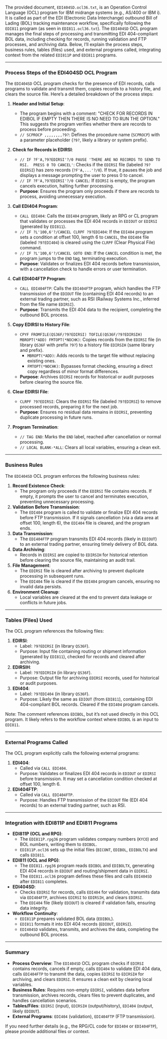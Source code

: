 The provided document, `EDI404SD.ocl36.txt`, is an Operation Control Language (OCL) program for IBM midrange systems (e.g., AS/400 or IBM i). It is called as part of the EDI (Electronic Data Interchange) outbound Bill of Lading (BOL) tracking maintenance workflow, specifically following the `EDI811` program (as seen in `EDI811.ocl36.txt`). The `EDI404SD` OCL program manages the final steps of processing and transmitting EDI 404-compliant BOL data, including checking for records, running validation and FTP processes, and archiving data. Below, I’ll explain the process steps, business rules, tables (files) used, and external programs called, integrating context from the related `EDI811P` and `EDI811` programs.

---

### Process Steps of the EDI404SD OCL Program

The `EDI404SD` OCL program checks for the presence of EDI records, calls programs to validate and transmit them, copies records to a history file, and clears the source file. Here’s a detailed breakdown of the process steps:

1. **Header and Initial Setup**:
   - The program begins with a comment: "CHECK FOR RECORDS IN EDIBOL IF EMPTY THEN THERE IS NO NEED TO RUN THE OPTION." This suggests the program verifies whether there are records to process before proceeding.
   - `// SCPROCP ,,,,,,,,?9?`: Defines the procedure name (`SCPROCP`) with a parameter placeholder (`?9?`, likely a library or system prefix).

2. **Check for Records in EDIRSI**:
   - `// IF ?F'A,?9?EDIRSI'?/0 PAUSE 'THERE ARE NO RECORDS TO SEND TO RSI.  PRESS 0 TO CANCEL'`: Checks if the `EDIRSI` file (labeled `?9?EDIRSI`) has zero records (`?F'A,...'?/0`). If true, it pauses the job and displays a message prompting the user to press 0 to cancel.
   - `// IF ?F'A,?9?EDIRSI'?/0 CANCEL`: If `EDIRSI` is empty, the program cancels execution, halting further processing.
   - **Purpose**: Ensures the program only proceeds if there are records to process, avoiding unnecessary execution.

3. **Call EDI404 Program**:
   - `CALL EDI404`: Calls the `EDI404` program, likely an RPG or CL program that validates or processes the EDI 404 records in `EDIOUT` or `EDIRSI` (generated by `EDI811`).
   - `// IF ?L'100,6'?/CANCEL CLRPF ?9?EDI404`: If the `EDI404` program sets a condition at offset 100, length 6 to `CANCEL`, the `EDI404` file (labeled `?9?EDI404`) is cleared using the `CLRPF` (Clear Physical File) command.
   - `// IF ?L'100,6'?/CANCEL GOTO END`: If the `CANCEL` condition is met, the program jumps to the `END` tag, terminating execution.
   - **Purpose**: Validates or finalizes EDI 404 records before transmission, with a cancellation check to handle errors or user termination.

4. **Call EDI404FTP Program**:
   - `CALL EDI404FTP`: Calls the `EDI404FTP` program, which handles the FTP transmission of the `EDIOUT` file (containing EDI 404 records) to an external trading partner, such as RSI (Railway Systems Inc., inferred from the file name `EDIRSI`).
   - **Purpose**: Transmits the EDI 404 data to the recipient, completing the outbound BOL process.

5. **Copy EDIRSI to History File**:
   - `CPYF FROMFILE(QS36F/?9?EDIRSI) TOFILE(QS36F/?9?EDIRSIH) MBROPT(*ADD) FMTOPT(*NOCHK)`: Copies records from the `EDIRSI` file (in library `QS36F` with prefix `?9?`) to a history file `EDIRSIH` (same library and prefix). 
     - `MBROPT(*ADD)`: Adds records to the target file without replacing existing ones.
     - `FMTOPT(*NOCHK)`: Bypasses format checking, ensuring a direct copy regardless of minor format differences.
   - **Purpose**: Archives `EDIRSI` records for historical or audit purposes before clearing the source file.

6. **Clear EDIRSI File**:
   - `CLRPF ?9?EDIRSI`: Clears the `EDIRSI` file (labeled `?9?EDIRSI`) to remove processed records, preparing it for the next job.
   - **Purpose**: Ensures no residual data remains in `EDIRSI`, preventing duplicate processing in future runs.

7. **Program Termination**:
   - `// TAG END`: Marks the `END` label, reached after cancellation or normal processing.
   - `// LOCAL BLANK-*ALL`: Clears all local variables, ensuring a clean exit.

---

### Business Rules

The `EDI404SD` OCL program enforces the following business rules:
1. **Record Existence Check**:
   - The program only proceeds if the `EDIRSI` file contains records. If empty, it prompts the user to cancel and terminates execution, preventing unnecessary processing.
2. **Validation Before Transmission**:
   - The `EDI404` program is called to validate or finalize EDI 404 records before FTP transmission. If it signals cancellation (via a data area at offset 100, length 6), the `EDI404` file is cleared, and the program ends.
3. **Data Transmission**:
   - The `EDI404FTP` program transmits EDI 404 records (likely in `EDIOUT`) to an external trading partner, ensuring timely delivery of BOL data.
4. **Data Archiving**:
   - Records in `EDIRSI` are copied to `EDIRSIH` for historical retention before clearing the source file, maintaining an audit trail.
5. **File Management**:
   - The `EDIRSI` file is cleared after archiving to prevent duplicate processing in subsequent runs.
   - The `EDI404` file is cleared if the `EDI404` program cancels, ensuring no invalid data persists.
6. **Environment Cleanup**:
   - Local variables are cleared at the end to prevent data leakage or conflicts in future jobs.

---

### Tables (Files) Used

The OCL program references the following files:
1. **EDIRSI**:
   - Label: `?9?EDIRSI` (in library `QS36F`).
   - Purpose: Input file containing routing or shipment information (generated by `EDI811`), checked for records and cleared after archiving.
2. **EDIRSIH**:
   - Label: `?9?EDIRSIH` (in library `QS36F`).
   - Purpose: Output file for archiving `EDIRSI` records, used for historical or audit purposes.
3. **EDI404**:
   - Label: `?9?EDI404` (in library `QS36F`).
   - Purpose: Likely the same as `EDIOUT` (from `EDI811`), containing EDI 404-compliant BOL records. Cleared if the `EDI404` program cancels.

Note: The comment references `EDIBOL`, but it’s not used directly in this OCL program. It likely refers to the workflow context where `EDIBOL` is an input to `EDI811`.

---

### External Programs Called

The OCL program explicitly calls the following external programs:
1. **EDI404**:
   - Called via `CALL EDI404`.
   - Purpose: Validates or finalizes EDI 404 records in `EDIOUT` or `EDIRSI` before transmission. It may set a cancellation condition checked at offset 100, length 6.
2. **EDI404FTP**:
   - Called via `CALL EDI404FTP`.
   - Purpose: Handles FTP transmission of the `EDIOUT` file (EDI 404 records) to an external trading partner, such as RSI.

---

### Integration with EDI811P and EDI811 Programs

- **EDI811P (OCL and RPG)**:
  - The `EDI811P.rpg36` program validates company numbers (`KYCO`) and BOL numbers, writing them to `EDIBOL`.
  - `EDI811P.ocl36` sets up the initial files (`BICONT`, `EDIBOL`, `EDIBOLTX`) and calls `EDI811`.
- **EDI811 (OCL and RPG)**:
  - The `EDI811.rpg36` program reads `EDIBOL` and `EDIBOLTX`, generating EDI 404 records in `EDIOUT` and routing/shipment data in `EDIRSI`.
  - The `EDI811.ocl36` program defines these files and calls `EDI404SD` after `EDI811` completes.
- **EDI404SD**:
  - Checks `EDIRSI` for records, calls `EDI404` for validation, transmits data via `EDI404FTP`, archives `EDIRSI` to `EDIRSIH`, and clears `EDIRSI`.
  - The `EDI404` file (likely `EDIOUT`) is cleared if validation fails, ensuring data integrity.
- **Workflow Continuity**:
  - `EDI811P` prepares validated BOL data (`EDIBOL`).
  - `EDI811` formats it into EDI 404 records (`EDIOUT`, `EDIRSI`).
  - `EDI404SD` validates, transmits, and archives the data, completing the outbound BOL process.

---

### Summary

- **Process Overview**: The `EDI404SD` OCL program checks if `EDIRSI` contains records, cancels if empty, calls `EDI404` to validate EDI 404 data, calls `EDI404FTP` to transmit the data, copies `EDIRSI` to `EDIRSIH` for archiving, and clears `EDIRSI`. It ensures a clean exit by clearing local variables.
- **Business Rules**: Requires non-empty `EDIRSI`, validates data before transmission, archives records, clears files to prevent duplicates, and handles cancellation scenarios.
- **Tables/Files**: `EDIRSI` (input), `EDIRSIH` (output/history), `EDI404` (output, likely `EDIOUT`).
- **External Programs**: `EDI404` (validation), `EDI404FTP` (FTP transmission).

If you need further details (e.g., the RPG/CL code for `EDI404` or `EDI404FTP`), please provide additional files or context.